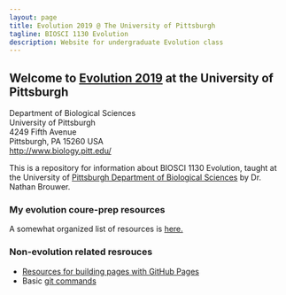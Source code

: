 ```yaml
---
layout: page
title: Evolution 2019 @ The University of Pittsburgh
tagline: BIOSCI 1130 Evolution 
description: Website for undergraduate Evolution class
---
```



## Welcome to [Evolution 2019](https://brouwern.github.io/Evolution2019/) at the University of Pittsburgh 

Department of Biological Sciences<br/>
University of Pittsburgh<br/>
4249 Fifth Avenue<br/>
Pittsburgh, PA 15260  USA<br/>
http://www.biology.pitt.edu/<br/>
 
 
This is a repository for information about BIOSCI 1130 Evolution, taught at the University of [Pittsburgh Department of Biological Sciences](http://www.biology.pitt.edu/) by Dr. Nathan Brouwer.

### My evolution coure-prep resources

A somewhat organized list of resources is [here.](pages/evolution_resources.html)

### Non-evolution related resrouces

* [Resources for building pages with GitHub Pages](pages/github_pages_info.html)
* Basic [git commands](pages/git_commands.html)